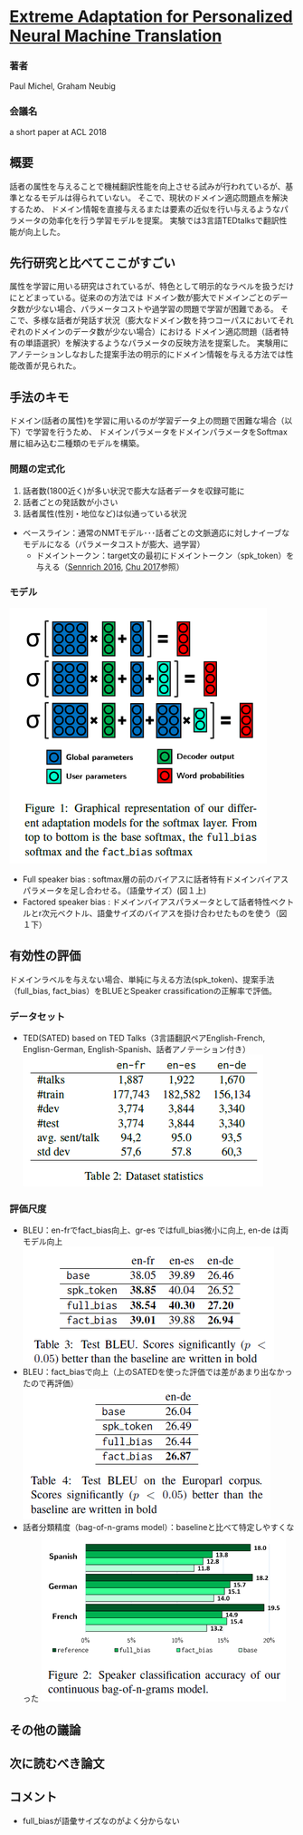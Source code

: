 # [Extreme Adaptation for Personalized Neural Machine Translation](https://arxiv.org/abs/1805.01817)
### 著者
Paul Michel, Graham Neubig
### 会議名
 a short paper at ACL 2018
 
## 概要
話者の属性を与えることで機械翻訳性能を向上させる試みが行われているが、基準となるモデルは得られていない。
そこで、現状のドメイン適応問題点を解決するため、
ドメイン情報を直接与えるまたは要素の近似を行い与えるようなパラメータの効率化を行う学習モデルを提案。
実験では3言語TEDtalksで翻訳性能が向上した。

## 先行研究と比べてここがすごい
属性を学習に用いる研究はされているが、特色として明示的なラベルを扱うだけにとどまっている。従来のの方法では
ドメイン数が膨大でドメインごとのデータ数が少ない場合、パラメータコストや過学習の問題で学習が困難である。
そこで、多様な話者が発話す状況（膨大なドメイン数を持つコーパスにおいてそれぞれのドメインのデータ数が少ない場合）における
ドメイン適応問題（話者特有の単語選択）を解決するようなパラメータの反映方法を提案した。
実験用にアノテーションしなおした提案手法の明示的にドメイン情報を与える方法では性能改善が見られた。

## 手法のキモ
ドメイン(話者の属性)を学習に用いるのが学習データ上の問題で困難な場合（以下）で学習を行うため、
ドメインパラメータをドメインパラメータをSoftmax層に組み込む二種類のモデルを構築。
### 問題の定式化
1. 話者数(1800近く)が多い状況で膨大な話者データを収録可能に
2. 話者ごとの発話数が小さい
3. 話者属性(性別・地位など)は似通っている状況
* ベースライン：通常のNMTモデル･･･話者ごとの文脈適応に対しナイーブなモデルになる（パラメータコストが膨大、過学習）
  * ドメイントークン：target文の最初にドメイントークン（spk_token）を与える（[Sennrich 2016](http://www.aclweb.org/anthology/N16-1005.), [Chu 2017](http://aclweb.org/anthology/P17-2061.)参照）
### モデル
![model](https://github.com/AsaiSara/Scholar/blob/master/picture/Extreme_adaptation_for_personalized_NMT_model.png)
* Full speaker bias : softmax層の前のバイアスに話者特有ドメインバイアスパラメータを足し合わせる。（語彙サイズ）(図１上)
* Factored speaker bias : ドメインバイアスパラメータとして話者特性ベクトルとr次元ベクトル、語彙サイズのバイアスを掛け合わせたものを使う（図１下）

## 有効性の評価
ドメインラベルを与えない場合、単純に与える方法(spk_token)、提案手法（full_bias, fact_bias）をBLUEとSpeaker crassificationの正解率で評価。

### データセット
* TED(SATED) based on TED Talks（3言語翻訳ペアEnglish-French, Englisn-German, English-Spanish、話者アノテーション付き）
![data](https://github.com/AsaiSara/Scholar/blob/master/picture/Extreme_adaptation_for_personalized_NMT_data.png)
### 評価尺度
* BLEU：en-frでfact_bias向上、gr-es ではfull_bias微小に向上, en-de は両モデル向上
![eval1](https://github.com/AsaiSara/Scholar/blob/master/picture/Extreme_adaptation_for_personalized_NMT_eval1.png)
* BLEU：fact_biasで向上（上のSATEDを使った評価では差があまり出なかったので再評価）
![eval3](https://github.com/AsaiSara/Scholar/blob/master/picture/Extreme_adaptation_for_personalized_NMT_eval3.png)
* 話者分類精度（bag-of-n-grams model）：baselineと比べて特定しやすくなった
![eval2](https://github.com/AsaiSara/Scholar/blob/master/picture/Extreme_adaptation_for_personalized_NMT_eval2.png)

## その他の議論

## 次に読むべき論文

## コメント
* full_biasが語彙サイズなのがよく分からない
